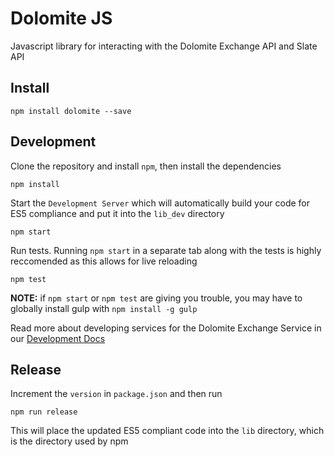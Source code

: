 # Dolomite JS

Javascript library for interacting with the Dolomite Exchange API and Slate API

## Install

```shell
npm install dolomite --save
```

## Development

Clone the repository and install `npm`, then install the dependencies

```shell
npm install
```

Start the `Development Server` which will automatically build your code for ES5 compliance and put it into the `lib_dev` directory

```shell
npm start
```

Run tests. Running `npm start` in a separate tab along with the tests is highly reccomended as this allows for live reloading

```shell
npm test
```

**NOTE:** if `npm start` or `npm test` are giving you trouble, you may have to globally install gulp with `npm install -g gulp` 

Read more about developing services for the Dolomite Exchange Service in our [Development Docs](docs/DEVDOC.md)

## Release

Increment the `version` in `package.json` and then run

```shell
npm run release
```

This will place the updated ES5 compliant code into the `lib` directory, which is the directory used by npm
